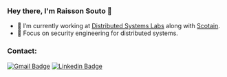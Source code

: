 ### Hey there, I'm Raisson Souto 👋

- 🔭 I’m currently working at [Distributed Systems Labs](https://github.com/ufcg-lsd) along with [Scotain](https://github.com/scontain).
- 🌱 Focus on security engineering for distributed systems.
<!--
### Languages and Tools:
<img align="left" alt="Python" width="26px" src="https://raw.githubusercontent.com/github/explore/80688e429a7d4ef2fca1e82350fe8e3517d3494d/topics/python/python.png" />
<img align="left" alt="Golang" width="15px" src="go.png" />
<img align="left" alt="Linux" width="26px" src="https://cdn.jsdelivr.net/gh/devicons/devicon/icons/linux/linux-original.svg" />
<img align="left" alt="Docker" width="26px" src="https://cdn.jsdelivr.net/gh/devicons/devicon/icons/docker/docker-original.svg" /> 
<img align="left" alt="kubernetes" width="26px" src="https://cdn.jsdelivr.net/gh/devicons/devicon/icons/kubernetes/kubernetes-plain.svg" />  
<img align="left" alt="Postgres" width="26px" src="https://github.com/devicons/devicon/raw/v2.16.0/icons/grpc/grpc-original.svg" />
<img align="left" alt="Postgres" width="26px" src="https://github.com/devicons/devicon/raw/v2.16.0/icons/envoy/envoy-original.svg" />
<img align="left" alt="Postgres" width="26px" src="https://cdn.jsdelivr.net/gh/devicons/devicon/icons/postgresql/postgresql-original.svg" />
<img align="left" alt="Postgres" width="26px" src="https://raw.githubusercontent.com/devicons/devicon/v2.16.0/icons/apachekafka/apachekafka-original.svg" /></br>
-->

### Contact:

[![Gmail Badge](https://img.shields.io/badge/GMAIL-%23DC322F.svg?&style=for-the-badge&logo=gmail&logoColor=white)](mailto:raisson.souto@ccc.ufcg.edu.br)
[![Linkedin Badge](https://img.shields.io/badge/linkedin%20-%230077B5.svg?&style=for-the-badge&logo=linkedin&logoColor=white)](https://www.linkedin.com/in/raissonsouto/)
